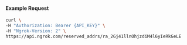 
#### Example Request
```bash
curl \
-H "Authorization: Bearer {API_KEY}" \
-H "Ngrok-Version: 2" \
https://api.ngrok.com/reserved_addrs/ra_2Gj41llnOhjzdiM4l6yIeRkGeLE
